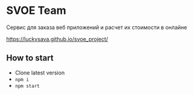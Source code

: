 # SVOE Team

Сервис для заказа веб приложений и расчет их стоимости в онлайне

https://luckysava.github.io/svoe_project/


## How to start
- Clone latest version
- `npm i`
- `npm start`
